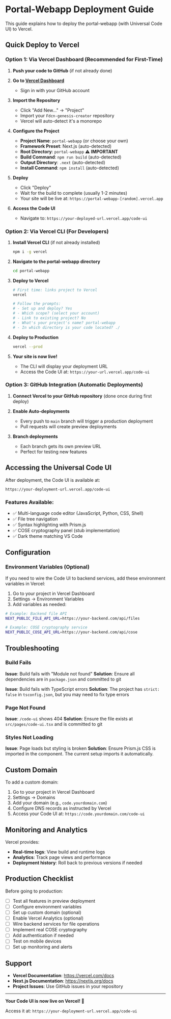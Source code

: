 # Portal-Webapp Deployment Guide

This guide explains how to deploy the portal-webapp (with Universal Code UI) to Vercel.

## Quick Deploy to Vercel

### Option 1: Via Vercel Dashboard (Recommended for First-Time)

1. **Push your code to GitHub** (if not already done)

2. **Go to [Vercel Dashboard](https://vercel.com/dashboard)**
   - Sign in with your GitHub account

3. **Import the Repository**
   - Click "Add New..." → "Project"
   - Import your `Fdcn-genesis-creator` repository
   - Vercel will auto-detect it's a monorepo

4. **Configure the Project**
   - **Project Name**: `portal-webapp` (or choose your own)
   - **Framework Preset**: Next.js (auto-detected)
   - **Root Directory**: `portal-webapp` ⚠️ **IMPORTANT**
   - **Build Command**: `npm run build` (auto-detected)
   - **Output Directory**: `.next` (auto-detected)
   - **Install Command**: `npm install` (auto-detected)

5. **Deploy**
   - Click "Deploy"
   - Wait for the build to complete (usually 1-2 minutes)
   - Your site will be live at: `https://portal-webapp-[random].vercel.app`

6. **Access the Code UI**
   - Navigate to: `https://your-deployed-url.vercel.app/code-ui`

### Option 2: Via Vercel CLI (For Developers)

1. **Install Vercel CLI** (if not already installed)
   ```bash
   npm i -g vercel
   ```

2. **Navigate to the portal-webapp directory**
   ```bash
   cd portal-webapp
   ```

3. **Deploy to Vercel**
   ```bash
   # First time: links project to Vercel
   vercel
   
   # Follow the prompts:
   # - Set up and deploy? Yes
   # - Which scope? (select your account)
   # - Link to existing project? No
   # - What's your project's name? portal-webapp
   # - In which directory is your code located? ./
   ```

4. **Deploy to Production**
   ```bash
   vercel --prod
   ```

5. **Your site is now live!**
   - The CLI will display your deployment URL
   - Access the Code UI at: `https://your-url.vercel.app/code-ui`

### Option 3: GitHub Integration (Automatic Deployments)

1. **Connect Vercel to your GitHub repository** (done once during first deploy)

2. **Enable Auto-deployments**
   - Every push to `main` branch will trigger a production deployment
   - Pull requests will create preview deployments

3. **Branch deployments**
   - Each branch gets its own preview URL
   - Perfect for testing new features

## Accessing the Universal Code UI

After deployment, the Code UI is available at:
```
https://your-deployment-url.vercel.app/code-ui
```

### Features Available:
- ✅ Multi-language code editor (JavaScript, Python, CSS, Shell)
- ✅ File tree navigation
- ✅ Syntax highlighting with Prism.js
- ✅ COSE cryptography panel (stub implementation)
- ✅ Dark theme matching VS Code

## Configuration

### Environment Variables (Optional)

If you need to wire the Code UI to backend services, add these environment variables in Vercel:

1. Go to your project in Vercel Dashboard
2. Settings → Environment Variables
3. Add variables as needed:

```bash
# Example: Backend file API
NEXT_PUBLIC_FILE_API_URL=https://your-backend.com/api/files

# Example: COSE cryptography service
NEXT_PUBLIC_COSE_API_URL=https://your-backend.com/api/cose
```

## Troubleshooting

### Build Fails

**Issue**: Build fails with "Module not found"
**Solution**: Ensure all dependencies are in `package.json` and committed to git

**Issue**: Build fails with TypeScript errors
**Solution**: The project has `strict: false` in `tsconfig.json`, but you may need to fix type errors

### Page Not Found

**Issue**: `/code-ui` shows 404
**Solution**: Ensure the file exists at `src/pages/code-ui.tsx` and is committed to git

### Styles Not Loading

**Issue**: Page loads but styling is broken
**Solution**: Ensure Prism.js CSS is imported in the component. The current setup imports it automatically.

## Custom Domain

To add a custom domain:

1. Go to your project in Vercel Dashboard
2. Settings → Domains
3. Add your domain (e.g., `code.yourdomain.com`)
4. Configure DNS records as instructed by Vercel
5. Access your Code UI at: `https://code.yourdomain.com/code-ui`

## Monitoring and Analytics

Vercel provides:
- **Real-time logs**: View build and runtime logs
- **Analytics**: Track page views and performance
- **Deployment history**: Roll back to previous versions if needed

## Production Checklist

Before going to production:

- [ ] Test all features in preview deployment
- [ ] Configure environment variables
- [ ] Set up custom domain (optional)
- [ ] Enable Vercel Analytics (optional)
- [ ] Wire backend services for file operations
- [ ] Implement real COSE cryptography
- [ ] Add authentication if needed
- [ ] Test on mobile devices
- [ ] Set up monitoring and alerts

## Support

- **Vercel Documentation**: https://vercel.com/docs
- **Next.js Documentation**: https://nextjs.org/docs
- **Project Issues**: Use GitHub issues in your repository

---

**Your Code UI is now live on Vercel! 🚀**

Access it at: `https://your-deployment-url.vercel.app/code-ui`
